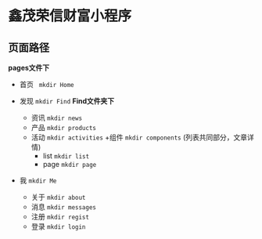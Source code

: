 # 鑫茂荣信财富小程序

## 页面路径  
**pages文件下**
- 首页 ```  mkdir Home ```

- 发现 ``` mkdir Find ``` **Find文件夹下**
  + 资讯 ``` mkdir news ```
  + 产品 ``` mkdir products ```
  + 活动 ``` mkdir activities ```
  +组件 ``` mkdir components ``` (列表共同部分，文章详情)
    - list ``` mkdir list ```
    - page ``` mkdir page ```

- 我 ``` mkdir Me ```
  + 关于 ``` mkdir about ```
  + 消息 ``` mkdir messages ```
  + 注册 ``` mkdir regist ```
  + 登录 ``` mkdir login ```
